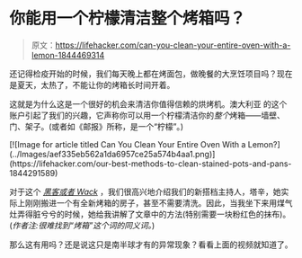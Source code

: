 # 你能用一个柠檬清洁整个烤箱吗？

> 原文：<https://lifehacker.com/can-you-clean-your-entire-oven-with-a-lemon-1844469314>

还记得检疫开始的时候，我们每天晚上都在烤面包，做晚餐的大烹饪项目吗？现在是夏天，太热了，不能让你的烤箱长时间开着。

这就是为什么这是一个很好的机会来清洁你值得信赖的烘烤机。澳大利亚 的这个账户引起了我们的兴趣，它声称你可以用一个柠檬清洁你的*整个*烤箱——墙壁、门、架子。(或者如《邮报》所称，是一个“柠檬”。)

<aside data-commerce-source="inset" class="sc-16a0mhj-2 gAjHzr">[![Image for article titled Can You Clean Your Entire Oven With a Lemon?](../Images/aef335eb562a1da6957ce25a574b4aa1.png)](https://lifehacker.com/our-best-methods-to-clean-stained-pots-and-pans-1844291589)</aside>

对于这个 [*黑客或者 Wack*](https://lifehacker.com/c/video/hack-or-wack) ，我们很高兴地介绍我们的新搭档主持人，塔辛，她实际上刚刚搬进一个有全新烤箱的房子，甚至不需要清洗。因此，当我坐下来用煤气灶弄得脏兮兮的时候，她给我讲解了文章中的方法(特别需要一块粉红色的抹布)。(*作者注:很难找到“烤箱”这个词的同义词。*)

那么这有用吗？还是说这只是南半球才有的异常现象？看看上面的视频就知道了。